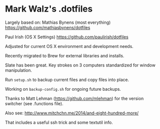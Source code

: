 Mark Walz's .dotfiles
====================

Largely based on:
Mathias Bynens (most everything)
https://github.com/mathiasbynens/dotfiles

Paul Irish (OS X Settings)
https://github.com/paulirish/dotfiles

Adjusted for current OS X environment and development needs.

Recently migrated to Brew for external libraries and installs.

Slate has been great. Key strokes on 3 computers standardized for window manipulation.

Run `setup.sh` to backup current files and copy files into place.

Working on `backup-config.sh` for ongoing future backups.

Thanks to Matt Lehman (https://github.com/mlehman) for the version switcher (see .functions file).

Also see: http://www.mitchchn.me/2014/and-eight-hundred-more/

That includes a useful ssh trick and some textutil info.
